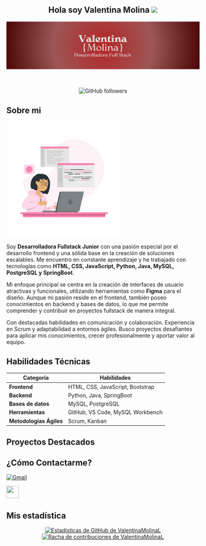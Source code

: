 <div align="center">

## Hola soy Valentina Molina <img src="https://media.giphy.com/media/hvRJCLFzcasrR4ia7z/giphy.gif" width="25px">
![val;Mol](https://github.com/ValentinaMolinaL/ValentinaMolinaL/blob/main/img/Captura%20de%20pantalla%202025-03-12%20015720.png?raw=true)
</div>

<br>

<div align="center">
  
![GitHub followers](https://img.shields.io/github/followers/ValentinaMolinaL)

</div>

## Sobre mi
<picture> <img align="" src="https://github.com/ValentinaMolinaL/ValentinaMolinaL/blob/main/img/img3-removebg-preview.png?raw=true" width = 300px></picture>

Soy **Desarrolladora Fullstack Junior** con una pasión especial por el desarrollo frontend y una sólida base en la creación de soluciones escalables. Me encuentro en constante aprendizaje y he trabajado con tecnologías como **HTML, CSS, JavaScript, Python, Java, MySQL, PostgreSQL y SpringBoot**.

Mi enfoque principal se centra en la creación de interfaces de usuario atractivas y funcionales, utilizando herramientas como **Figma** para el diseño. Aunque mi pasión reside en el frontend, también poseo conocimientos en backend y bases de datos, lo que me permite comprender y contribuir en proyectos fullstack de manera integral.

Con destacadas habilidades en comunicación y colaboración. Experiencia en Scrum y adaptabilidad a entornos ágiles. Busco proyectos desafiantes para aplicar mis conocimientos, crecer profesionalmente y aportar valor al equipo.

##  Habilidades Técnicas

| Categoría | Habilidades |
|---|---|
| **Frontend** | HTML, CSS, JavaScript, Bootstrap |
| **Backend** | Python, Java, SpringBoot |
| **Bases de datos** | MySQL, PostgreSQL |
| **Herramientas** | GitHub, VS Code, MySQL Workbench |
| **Metodologías Ágiles** | Scrum, Kanban |








##  Proyectos Destacados




##  ¿Cómo Contactarme?
<p>
<a href="mailto:isamoli.2026@gmail.com">
  <img src="https://img.shields.io/badge/gmail-D14836?style=for-the-badge&logo=gmail&logoColor=white" alt="Gmail" width="75" height="32" />
  
<a href="https://www.linkedin.com/in/valentina-molina-b48a74318" target="_blank" rel="noreferrer"> <picture> <source media="(prefers-color-scheme: dark)" srcset="https://raw.githubusercontent.com/danielcranney/readme-generator/main/public/icons/socials/linkedin-dark.svg" /> <source media="(prefers-color-scheme: light)" srcset="https://raw.githubusercontent.com/danielcranney/readme-generator/main/public/icons/socials/linkedin.svg" /> <img src="https://raw.githubusercontent.com/danielcranney/readme-generator/main/public/icons/socials/linkedin.svg" width="32" height="32" /> </picture> </a>
</p>

##  Mis estadística


<p align="center">
  <a href="http://www.github.com/ValentinaMolinaL">
    <img src="https://github-readme-stats.vercel.app/api?username=ValentinaMolinaL&show_icons=true&title_color=8B0000&text_color=E99695&icon_color=FFC0CB&bg_color=1c1917&hide_border=true&show_icons=true" alt="Estadísticas de GitHub de ValentinaMolinaL" />
  </a>
  <a href="http://www.github.com/ValentinaMolinaL">
    <img src="https://github-readme-streak-stats.herokuapp.com/?user=ValentinaMolinaL&stroke=8B0000&background=1c1917&ring=E99695&fire=FFC0CB&currStreakNum=E99695&currStreakLabel=FFC0CB&sideNums=FFC0CB&sideLabels=E99695&dates=FFC0CB&hide_border=true" alt="Racha de contribuciones de ValentinaMolinaL" />
  </a>
</p>

